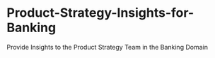 # Product-Strategy-Insights-for-Banking
Provide Insights to the Product Strategy Team in the Banking Domain 
